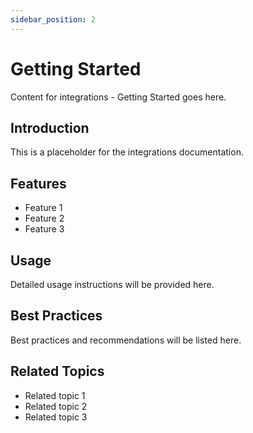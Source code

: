 ```yaml
---
sidebar_position: 2
---
```


# Getting Started

Content for integrations - Getting Started goes here.

## Introduction

This is a placeholder for the integrations documentation.

## Features

- Feature 1
- Feature 2
- Feature 3

## Usage

Detailed usage instructions will be provided here.

## Best Practices

Best practices and recommendations will be listed here.

## Related Topics

- Related topic 1
- Related topic 2
- Related topic 3
